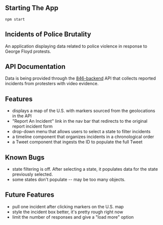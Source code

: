 ## Starting The App

`npm start`

## Incidents of Police Brutality

An application displaying data related to police violence in response to George Floyd protests.

## API Documentation

Data is being provided through the [846-backend](https://github.com/949mac/846-backend/) API that collects reported incidents from protesters with video evidence. 

## Features

* displays a map of the U.S. with markers sourced from the geolocations in the API
* "Report An Incident" link in the nav bar that redirects to the original report incident form 
* drop-down menu that allows users to select a state to filter incidents
* a timeline component that organizes incidents in a chronological order
* a Tweet component that ingests the ID to populate the full Tweet

## Known Bugs

* state filtering is off. After selecting a state, it populates data for the state previously selected.
* some states don't populate -- may be too many objects.

## Future Features

* pull one incident after clicking markers on the U.S. map
* style the incident box better, it's pretty rough right now
* limit the number of responses and give a "load more" option
